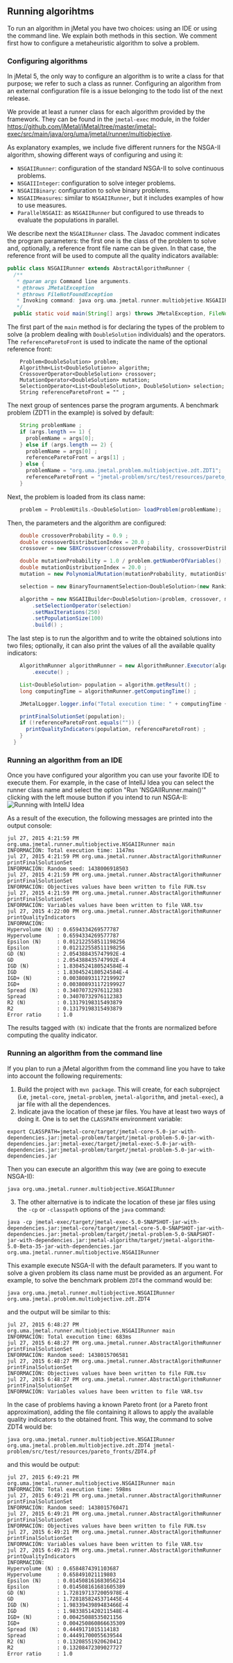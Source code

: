 ## Running algorihtms
To run an algorithm in jMetal you have two choices: using an IDE or using the command line. We explain both methods in this section. We comment first how to configure a metaheuristic algorithm to solve a problem.

### Configuring algorithms
In jMetal 5, the only way to configure an algorithm is to write a class for that purpose; we refer to such a class as runner. Configuring an algorithm from an external configuration file is a issue belonging to the todo list of the next release.

We provide at least a runner class for each algorithm provided by the framework. They can be found in the `jmetal-exec` module, in the folder https://github.com/jMetal/jMetal/tree/master/jmetal-exec/src/main/java/org/uma/jmetal/runner/multiobjective. 

As explanatory examples, we include five different runners for the NSGA-II algorithm, showing different ways of configuring and using it:
* `NSGAIIRunner`: configuration of the standard NSGA-II to solve continuous problems.
* `NSGAIIInteger`: configuration to solve integer problems.
* `NSGAIIBinary`: configuration to solve binary problems.
* `NSGAIIMeasures`: similar to `NSGAIIRunner`, but it includes examples of how to use measures.
* `ParallelNSGAII`: as `NSGAIIRunner` but configured to use threads to evaluate the populations in parallel.

We describe next the `NSGAIIRunner` class. The Javadoc comment indicates the program parameters: the first one is the class of the problem to solve and, optionally, a reference front file name can be given. In that case, the reference front will be used to compute all the quality indicators available:
```java
public class NSGAIIRunner extends AbstractAlgorithmRunner {
  /**
   * @param args Command line arguments.
   * @throws JMetalException
   * @throws FileNotFoundException
   * Invoking command: java org.uma.jmetal.runner.multiobjetive.NSGAIIRunner problemName [referenceFront]
   */
  public static void main(String[] args) throws JMetalException, FileNotFoundException {
```
The first part of the `main` method is for declaring the types of the problem to solve (a problem dealing with `DoubleSolution` individuals) and the operators. The `referenceParetoFront` is used to indicate the name of the optional reference front:
```jaava
    Problem<DoubleSolution> problem;
    Algorithm<List<DoubleSolution>> algorithm;
    CrossoverOperator<DoubleSolution> crossover;
    MutationOperator<DoubleSolution> mutation;
    SelectionOperator<List<DoubleSolution>, DoubleSolution> selection;
    String referenceParetoFront = "" ;
```
The next group of sentences parse the program arguments. A benchmark problem (ZDT1 in the example) is solved by default:
``` java
    String problemName ;
    if (args.length == 1) {
      problemName = args[0];
    } else if (args.length == 2) {
      problemName = args[0] ;
      referenceParetoFront = args[1] ;
    } else {
      problemName = "org.uma.jmetal.problem.multiobjective.zdt.ZDT1";
      referenceParetoFront = "jmetal-problem/src/test/resources/pareto_fronts/ZDT1.pf" ;
    }
```
Next, the problem is loaded from its class name:
```java
    problem = ProblemUtils.<DoubleSolution> loadProblem(problemName);
```
Then, the parameters and the algorithm are configured:
```java 
    double crossoverProbability = 0.9 ;
    double crossoverDistributionIndex = 20.0 ;
    crossover = new SBXCrossover(crossoverProbability, crossoverDistributionIndex) ;

    double mutationProbability = 1.0 / problem.getNumberOfVariables() ;
    double mutationDistributionIndex = 20.0 ;
    mutation = new PolynomialMutation(mutationProbability, mutationDistributionIndex) ;

    selection = new BinaryTournamentSelection<DoubleSolution>(new RankingAndCrowdingDistanceComparator<DoubleSolution>());

    algorithm = new NSGAIIBuilder<DoubleSolution>(problem, crossover, mutation)
        .setSelectionOperator(selection)
        .setMaxIterations(250)
        .setPopulationSize(100)
        .build() ;
```
The last step is to run the algorithm and to write the obtained solutions into two files; optionally, it can also print the values of all the available quality indicators:
```java
    AlgorithmRunner algorithmRunner = new AlgorithmRunner.Executor(algorithm)
        .execute() ;

    List<DoubleSolution> population = algorithm.getResult() ;
    long computingTime = algorithmRunner.getComputingTime() ;

    JMetalLogger.logger.info("Total execution time: " + computingTime + "ms");

    printFinalSolutionSet(population);
    if (!referenceParetoFront.equals("")) {
      printQualityIndicators(population, referenceParetoFront) ;
    }
  }
```

### Running an algorithm from an IDE
Once you have configured your algorithm you can use your favorite IDE to execute them. For example, in the case of IntellJ Idea you can select the runner class name and select the option "Run 'NSGAIIRunner.main()'" clicking with the left mouse button if you intend to run NSGA-II:
![Running with IntellJ Idea](https://github.com/jMetal/jMetalDocumentation/blob/master/figures/runningNSGAIIRunnerInIntelliJIdea.png)

As a result of the execution, the following messages are printed into the output console:
```
jul 27, 2015 4:21:59 PM org.uma.jmetal.runner.multiobjective.NSGAIIRunner main
INFORMACIÓN: Total execution time: 1147ms
jul 27, 2015 4:21:59 PM org.uma.jmetal.runner.AbstractAlgorithmRunner printFinalSolutionSet
INFORMACIÓN: Random seed: 1438006918503
jul 27, 2015 4:21:59 PM org.uma.jmetal.runner.AbstractAlgorithmRunner printFinalSolutionSet
INFORMACIÓN: Objectives values have been written to file FUN.tsv
jul 27, 2015 4:21:59 PM org.uma.jmetal.runner.AbstractAlgorithmRunner printFinalSolutionSet
INFORMACIÓN: Variables values have been written to file VAR.tsv
jul 27, 2015 4:22:00 PM org.uma.jmetal.runner.AbstractAlgorithmRunner printQualityIndicators
INFORMACIÓN: 
Hypervolume (N) : 0.6594334269577787
Hypervolume     : 0.6594334269577787
Epsilon (N)     : 0.012122558511198256
Epsilon         : 0.012122558511198256
GD (N)          : 2.054388435747992E-4
GD              : 2.054388435747992E-4
IGD (N)         : 1.8304524180524584E-4
IGD             : 1.8304524180524584E-4
IGD+ (N)        : 0.003808931172199927
IGD+            : 0.003808931172199927
Spread (N)      : 0.34070732976112383
Spread          : 0.34070732976112383
R2 (N)          : 0.13179198315493879
R2              : 0.13179198315493879
Error ratio     : 1.0
```

The results tagged with `(N)` indicate that the fronts are normalized before computing the quality indicator.


### Running an algorithm from the command line
If you plan to run a jMetal algorithm from the command line you have to take into account the following requirements:

1. Build the project with `mvn package`. This will create, for each subproject (i.e, `jmetal-core`, `jmetal-problem`, `jmetal-algorithm`, and `jmetal-exec`), a jar file with all the dependences.
2. Indicate java the location of these jar files. You have at least two ways of doing it. One is to set the  `CLASSPATH` environment variable:

```
export CLASSPATH=jmetal-core/target/jmetal-core-5.0-jar-with-dependencies.jar:jmetal-problem/target/jmetal-problem-5.0-jar-with-dependencies.jar:jmetal-exec/target/jmetal-exec-5.0-jar-with-dependencies.jar:jmetal-problem/target/jmetal-problem-5.0-jar-with-dependencies.jar
```
  
  Then you can execute an algorithm this way (we are going to execute NSGA-II):
  
```
java org.uma.jmetal.runner.multiobjective.NSGAIIRunner 
```
3. The other alternative is to indicate the location of these jar files using the `-cp` or `-classpath` options of the `java` command:
  
 ```
java -cp jmetal-exec/target/jmetal-exec-5.0-SNAPSHOT-jar-with-dependencies.jar:jmetal-core/target/jmetal-core-5.0-SNAPSHOT-jar-with-dependencies.jar:jmetal-problem/target/jmetal-problem-5.0-SNAPSHOT-jar-with-dependencies.jar:jmetal-algorithm/target/jmetal-algorithm-5.0-Beta-35-jar-with-dependencies.jar org.uma.jmetal.runner.multiobjective.NSGAIIRunner
 ```
 
 This example execute NSGA-II with the default parameters. If you want to solve a given problem its class name must be provided as an argument. For example, to solve the benchmark problem `ZDT4` the command would be:
 
 ```
 java org.uma.jmetal.runner.multiobjective.NSGAIIRunner org.uma.jmetal.problem.multiobjective.zdt.ZDT4
 ```
 
and the output will be similar to this:
```
jul 27, 2015 6:48:27 PM org.uma.jmetal.runner.multiobjective.NSGAIIRunner main
INFORMACIÓN: Total execution time: 683ms
jul 27, 2015 6:48:27 PM org.uma.jmetal.runner.AbstractAlgorithmRunner printFinalSolutionSet
INFORMACIÓN: Random seed: 1438015706581
jul 27, 2015 6:48:27 PM org.uma.jmetal.runner.AbstractAlgorithmRunner printFinalSolutionSet
INFORMACIÓN: Objectives values have been written to file FUN.tsv
jul 27, 2015 6:48:27 PM org.uma.jmetal.runner.AbstractAlgorithmRunner printFinalSolutionSet
INFORMACIÓN: Variables values have been written to file VAR.tsv
```
 
In the case of problems having a known Pareto front (or a Pareto front approximation), adding the file containing it allows to apply the available quality indicators to the obtained front. This way, the command to solve ZDT4 would be:
```
java org.uma.jmetal.runner.multiobjective.NSGAIIRunner org.uma.jmetal.problem.multiobjective.zdt.ZDT4 jmetal-problem/src/test/resources/pareto_fronts/ZDT4.pf
```
and this would be output:
```
jul 27, 2015 6:49:21 PM org.uma.jmetal.runner.multiobjective.NSGAIIRunner main
INFORMACIÓN: Total execution time: 598ms
jul 27, 2015 6:49:21 PM org.uma.jmetal.runner.AbstractAlgorithmRunner printFinalSolutionSet
INFORMACIÓN: Random seed: 1438015760471
jul 27, 2015 6:49:21 PM org.uma.jmetal.runner.AbstractAlgorithmRunner printFinalSolutionSet
INFORMACIÓN: Objectives values have been written to file FUN.tsv
jul 27, 2015 6:49:21 PM org.uma.jmetal.runner.AbstractAlgorithmRunner printFinalSolutionSet
INFORMACIÓN: Variables values have been written to file VAR.tsv
jul 27, 2015 6:49:21 PM org.uma.jmetal.runner.AbstractAlgorithmRunner printQualityIndicators
INFORMACIÓN: 
Hypervolume (N) : 0.6584874391103687
Hypervolume     : 0.658491021119803
Epsilon (N)     : 0.014508161683056214
Epsilon         : 0.014508161681605389
GD (N)          : 1.7281971372005978E-4
GD              : 1.7281858245371445E-4
IGD (N)         : 1.9833943989483466E-4
IGD             : 1.9833851420211548E-4
IGD+ (N)        : 0.00425088535021156
IGD+            : 0.004250860866635309
Spread (N)      : 0.4449171015114183
Spread          : 0.44491700055639544
R2 (N)          : 0.13208551920620412
R2              : 0.13208472309027727
Error ratio     : 1.0
```


